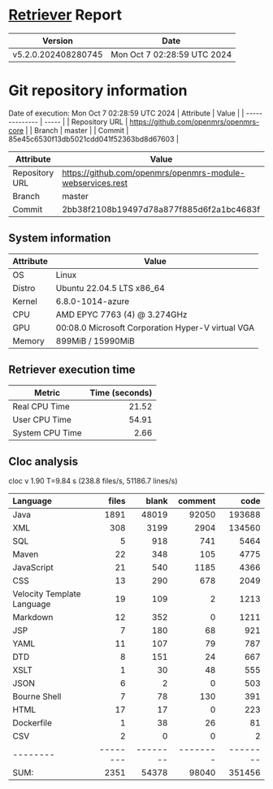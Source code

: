 # [Retriever](https://github.com/PalladioSimulator/Palladio-ReverseEngineering-Retriever) Report
| Version | Date |
| ------- | ---- |
| v5.2.0.202408280745 | Mon Oct  7 02:28:59 UTC 2024 |

# Git repository information
Date of execution: Mon Oct  7 02:28:59 UTC 2024
|    Attribute   | Value |
| -------------- | ----- |
| Repository URL | https://github.com/openmrs/openmrs-core |
| Branch         | master |
| Commit         | 85e45c6530f13db5021cdd041f52363bd8d67603 |

|    Attribute   | Value |
| -------------- | ----- |
| Repository URL | https://github.com/openmrs/openmrs-module-webservices.rest |
| Branch         | master |
| Commit         | 2bb38f2108b19497d78a877f885d6f2a1bc4683f |


## System information
| Attribute | Value |
| --------- | ----- |
| OS | Linux  |
| Distro | Ubuntu 22.04.5 LTS x86_64  |
| Kernel | 6.8.0-1014-azure  |
| CPU | AMD EPYC 7763 (4) @ 3.274GHz  |
| GPU | 00:08.0 Microsoft Corporation Hyper-V virtual VGA  |
| Memory | 899MiB / 15990MiB  |

## Retriever execution time
| Metric | Time (seconds) |
| --- | ---: |
| Real CPU Time | 21.52 |
| User CPU Time | 54.91 |
| System CPU Time | 2.66 |
<!--
Explainations:
- __Real CPU Time__: actual time the command has run (can be less than total time spent in user and system mode for multi-threaded processes)
- __User CPU Time__: time the command has spent running in user mode
- __System CPU Time__: time the command has spent running in system or kernel mode
-->

## Cloc analysis
cloc v 1.90  T=9.84 s (238.8 files/s, 51186.7 lines/s)

Language|files|blank|comment|code
:-------|-------:|-------:|-------:|-------:
Java|1891|48019|92050|193688
XML|308|3199|2904|134560
SQL|5|918|741|5464
Maven|22|348|105|4775
JavaScript|21|540|1185|4366
CSS|13|290|678|2049
Velocity Template Language|19|109|2|1213
Markdown|12|352|0|1211
JSP|7|180|68|921
YAML|11|107|79|787
DTD|8|151|24|667
XSLT|1|30|48|555
JSON|6|2|0|503
Bourne Shell|7|78|130|391
HTML|17|17|0|223
Dockerfile|1|38|26|81
CSV|2|0|0|2
--------|--------|--------|--------|--------
SUM:|2351|54378|98040|351456
